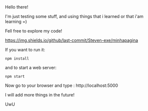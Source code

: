 Hello there!

I'm just testing some stuff, and using things that i learned or that i'am learning =) 

Fell free to explore my code!

https://img.shields.io/github/last-commit/Steven-exe/minhapagina

If you want to run it:

```
npm install
```
and to start a web server:

```
npm start
```

Now go to your browser and type : http://localhost:5000

I will add more things in the future!

UwU
